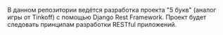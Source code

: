 В данном репозитории ведётся разработка проекта "5 букв"
(аналог игры от Tinkoff) с помощью Django Rest Framework.
Проект будет следовать принципам разработки RESTful приложений.